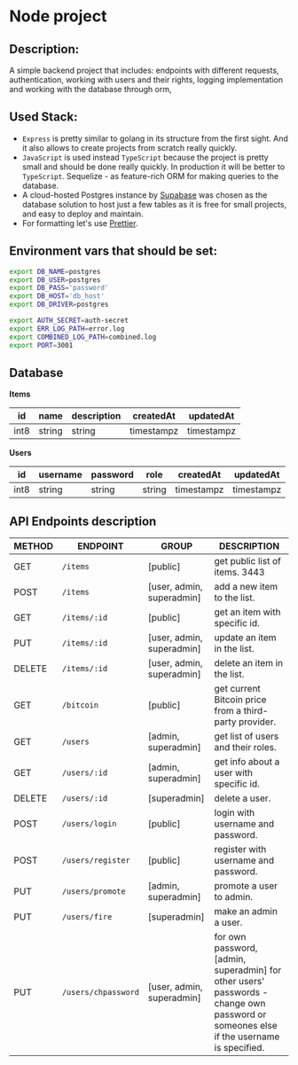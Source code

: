 # Node project

## Description:

A simple backend project that includes: endpoints with different requests, authentication, working with users and their rights, logging implementation and working with the database through orm,

## Used Stack:

- `Express` is pretty similar to golang in its structure from the first sight. And it also allows to create projects from scratch really quickly.
- `JavaScript` is used instead `TypeScript` because the project is pretty small and should be done really quickly. In production it will be better to `TypeScript`.
  Sequelize - as feature-rich ORM for making queries to the database.
- A cloud-hosted Postgres instance by [Supabase](https://supabase.com/) was chosen as the database solution to host just a few tables as it is free for small projects, and easy to deploy and maintain.
- For formatting let's use [Prettier](https://prettier.io/).

## Environment vars that should be set:

```sh
export DB_NAME=postgres
export DB_USER=postgres
export DB_PASS='password'
export DB_HOST='db_host'
export DB_DRIVER=postgres

export AUTH_SECRET=auth-secret
export ERR_LOG_PATH=error.log
export COMBINED_LOG_PATH=combined.log
export PORT=3001
```

## Database

**Items**

| id   | name   | description | createdAt  | updatedAt  |
| ---- | ------ | ----------- | ---------- | ---------- |
| int8 | string | string      | timestampz | timestampz |

**Users**

| id   | username | password | role   | createdAt  | updatedAt  |
| ---- | -------- | -------- | ------ | ---------- | ---------- |
| int8 | string   | string   | string | timestampz | timestampz |

## API Endpoints description

| METHOD | ENDPOINT            | GROUP                     | DESCRIPTION                                                                                                                           |
| ------ | ------------------- | ------------------------- | ------------------------------------------------------------------------------------------------------------------------------------- |
| GET    | `/items`            | [public]                  | get public list of items. 3443                                                                                                        |
| POST   | `/items`            | [user, admin, superadmin] | add a new item to the list.                                                                                                           |
| GET    | `/items/:id`        | [public]                  | get an item with specific id.                                                                                                         |
| PUT    | `/items/:id`        | [user, admin, superadmin] | update an item in the list.                                                                                                           |
| DELETE | `/items/:id`        | [user, admin, superadmin] | delete an item in the list.                                                                                                           |
| GET    | `/bitcoin`          | [public]                  | get current Bitcoin price from a third-party provider.                                                                                |
| GET    | `/users`            | [admin, superadmin]       | get list of users and their roles.                                                                                                    |
| GET    | `/users/:id`        | [admin, superadmin]       | get info about a user with specific id.                                                                                               |
| DELETE | `/users/:id`        | [superadmin]              | delete a user.                                                                                                                        |
| POST   | `/users/login`      | [public]                  | login with username and password.                                                                                                     |
| POST   | `/users/register`   | [public]                  | register with username and password.                                                                                                  |
| PUT    | `/users/promote`    | [admin, superadmin]       | promote a user to admin.                                                                                                              |
| PUT    | `/users/fire`       | [superadmin]              | make an admin a user.                                                                                                                 |
| PUT    | `/users/chpassword` | [user, admin, superadmin] | for own password, [admin, superadmin] for other users' passwords - change own password or someones else if the username is specified. |
